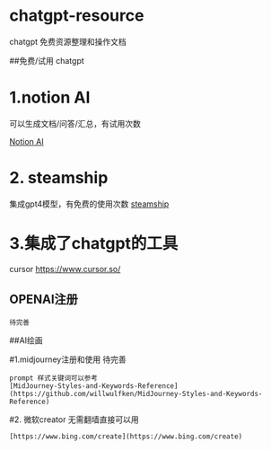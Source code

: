 # chatgpt-resource
chatgpt 免费资源整理和操作文档

##免费/试用 chatgpt

# 1.notion AI 
   
   可以生成文档/问答/汇总，有试用次数

  [Notion AI](notion/notion.md)
  
# 2. steamship
   
   集成gpt4模型，有免费的使用次数
   [steamship](steamship/steamship.md)
       
# 3.集成了chatgpt的工具
   
   cursor https://www.cursor.so/

## OPENAI注册
    待完善

##AI绘画

#1.midjourney注册和使用
    待完善
    
    prompt 样式关键词可以参考 
    [MidJourney-Styles-and-Keywords-Reference](https://github.com/willwulfken/MidJourney-Styles-and-Keywords-Reference) 
    
 #2. 微软creator 无需翻墙直接可以用

    [https://www.bing.com/create](https://www.bing.com/create) 
      






